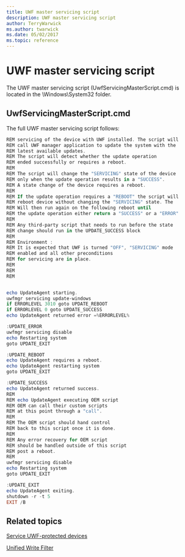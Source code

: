 ```yaml
---
title: UWF master servicing script
description: UWF master servicing script
author: TerryWarwick
ms.author: twarwick
ms.date: 05/02/2017
ms.topic: reference
---
```


# UWF master servicing script

The UWF master servicing script (UwfServicingMasterScript.cmd) is located in the \\Windows\\System32 folder.

## UwfServicingMasterScript.cmd

The full UWF master servicing script follows:

```powershell
REM servicing of the device with UWF installed. The script will
REM call UWF manager application to update the system with the
REM latest available updates.
REM The script will detect whether the update operation
REM ended successfully or requires a reboot.
REM
REM The script will change the "SERVICING" state of the device
REM only when the update operation results in a "SUCCESS".
REM A state change of the device requires a reboot.
REM
REM If the update operation requires a "REBOOT" the script will
REM reboot device without changing the "SERVICING" state. The
REM Will then run again on the following reboot until
REM the update operation either return a "SUCCESS" or a "ERROR"
REM
REM Any third-party script that needs to run before the state
REM change should run in the UPDATE_SUCCESS block
REM
REM Environment :
REM It is expected that UWF is turned "OFF", "SERVICING" mode
REM enabled and all other preconditions
REM for servicing are in place.
REM
REM
REM


echo UpdateAgent starting.
uwfmgr servicing update-windows
if ERRORLEVEL 3010 goto UPDATE_REBOOT
if ERRORLEVEL 0 goto UPDATE_SUCCESS
echo UpdateAgent returned error =%ERRORLEVEL%

:UPDATE_ERROR
uwfmgr servicing disable
echo Restarting system
goto UPDATE_EXIT

:UPDATE_REBOOT
echo UpdateAgent requires a reboot.
echo UpdateAgent restarting system
goto UPDATE_EXIT

:UPDATE_SUCCESS
echo UpdateAgent returned success.
REM
REM echo UpdateAgent executing OEM script
REM OEM can call their custom scripts
REM at this point through a "call".
REM
REM The OEM script should hand control
REM back to this script once it is done.
REM
REM Any error recovery for OEM script
REM should be handled outside of this script
REM post a reboot.
REM
uwfmgr servicing disable
echo Restarting system
goto UPDATE_EXIT

:UPDATE_EXIT
echo UpdateAgent exiting.
shutdown -r -t 5
EXIT /B
```

## Related topics

[Service UWF-protected devices](service-uwf-protected-devices.md)

[Unified Write Filter]( index.md)
